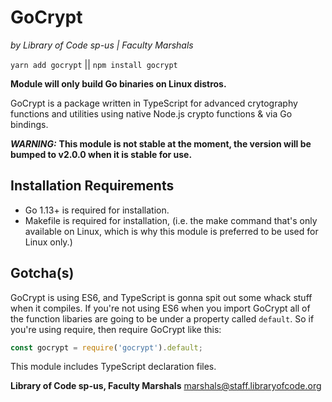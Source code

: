 # GoCrypt
*by Library of Code sp-us | Faculty Marshals*

`yarn add gocrypt` || `npm install gocrypt`

**Module will only build Go binaries on Linux distros.**

GoCrypt is a package written in TypeScript for advanced crytography functions and utilities using
native Node.js crypto functions & via Go bindings.

***WARNING:*** **This module is __not__ stable at the moment, the version will be bumped to v2.0.0 when it is stable for use.**

## Installation Requirements

- Go 1.13+ is required for installation.
- Makefile is required for installation, (i.e. the make command that's only available on Linux, which is why this module is preferred to be used for Linux only.)

## Gotcha(s)

GoCrypt is using ES6, and TypeScript is gonna spit out some whack stuff when it compiles. If you're not using ES6 when you import GoCrypt all of the function libaries are going to be under a property called `default`. So if you're using require, then require GoCrypt like this:
```js
const gocrypt = require('gocrypt').default;
```


This module includes TypeScript declaration files.


**Library of Code sp-us, Faculty Marshals** <marshals@staff.libraryofcode.org>
